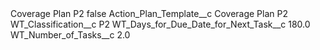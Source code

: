 <?xml version="1.0" encoding="UTF-8"?>
<CustomMetadata xmlns="http://soap.sforce.com/2006/04/metadata" xmlns:xsi="http://www.w3.org/2001/XMLSchema-instance" xmlns:xsd="http://www.w3.org/2001/XMLSchema">
    <label>Coverage Plan P2</label>
    <protected>false</protected>
    <values>
        <field>Action_Plan_Template__c</field>
        <value xsi:type="xsd:string">Coverage Plan P2</value>
    </values>
    <values>
        <field>WT_Classification__c</field>
        <value xsi:type="xsd:string">P2</value>
    </values>
    <values>
        <field>WT_Days_for_Due_Date_for_Next_Task__c</field>
        <value xsi:type="xsd:double">180.0</value>
    </values>
    <values>
        <field>WT_Number_of_Tasks__c</field>
        <value xsi:type="xsd:double">2.0</value>
    </values>
</CustomMetadata>
